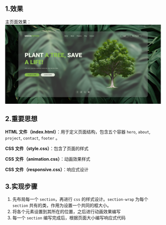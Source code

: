 ## 1.效果

主页面效果：
![image-20250407115116162](assets/image-20250407115116162.png)

## 2.重要思想

**HTML 文件（index.html）**：用于定义页面结构，包含五个容器 `hero`, `about`, `project`, `contact`, `footer` 。

**CSS 文件（style.css）**：包含了页面的样式

**CSS 文件（animation.css）**：动画效果样式

**CSS 文件（responsive.css）**：响应式设计

## 3.实现步骤

1. 先布局每一个 `section`，再进行 `css` 的样式设计。`section-wrap` 为每个 `section` 共有的类，作用为设置一个共同的框大小。
2. 将各个元素设置到其所在的位置，之后进行动画效果编写
3. 每一个 `section` 编写完成后，根据页面大小编写响应式代码